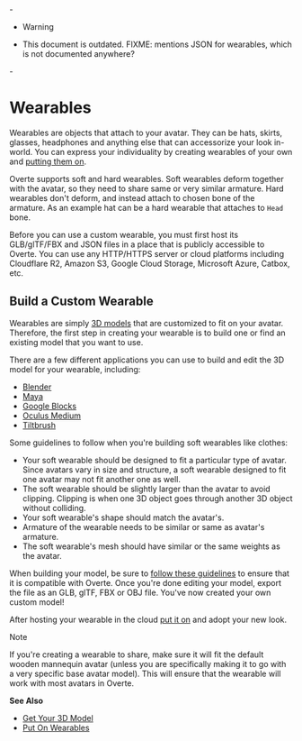 -<div class="admonition warning">
-    <p class="admonition-title">Warning</p>
-    <p>This document is outdated. FIXME: mentions JSON for wearables, which is not documented anywhere?</p>
-</div>


# Wearables

Wearables are objects that attach to your avatar. They can be hats, skirts, glasses, headphones and anything else that can accessorize your look in-world. You can express your individuality by creating wearables of your own and [putting them on](../explore/personalize/add-wearables).

Overte supports soft and hard wearables. Soft wearables deform together with the avatar, so they need to share same or very similar armature. Hard wearables don't deform, and instead attach to chosen bone of the armature. As an example hat can be a hard wearable that attaches to `Head` bone.

Before you can use a custom wearable, you must first host its GLB/glTF/FBX and JSON files in a place that is publicly accessible to Overte. You can use any HTTP/HTTPS server or cloud platforms including Cloudflare R2, Amazon S3, Google Cloud Storage, Microsoft Azure, Catbox, etc.

## Build a Custom Wearable
Wearables are simply [3D models](3d-models) that are customized to fit on your avatar. Therefore, the first step in creating your wearable is to build one or find an existing model that you want to use.

There are a few different applications you can use to build and edit the 3D model for your wearable, including:
* [Blender](https://www.blender.org)
* [Maya](https://www.autodesk.com/products/maya/overview)
* [Google Blocks](https://vr.google.com/blocks)
* [Oculus Medium](https://www.oculus.com/medium)
* [Tiltbrush](https://www.tiltbrush.com)

Some guidelines to follow when you're building soft wearables like clothes:

+ Your soft wearable should be designed to fit a particular type of avatar. Since avatars vary in size and structure, a soft wearable designed to fit one avatar may not fit another one as well.
+ The soft wearable should be slightly larger than the avatar to avoid clipping. Clipping is when one 3D object goes through another 3D object without colliding.
+ Your soft wearable's shape should match the avatar's.
+ Armature of the wearable needs to be similar or same as avatar's armature.
+ The soft wearable's mesh should have similar or the same weights as the avatar.

When building your model, be sure to [follow these guidelines](3d-models/get-model) to ensure that it is compatible with Overte.  Once you're done editing your model, export the file as an GLB, glTF, FBX or OBJ file. You've now created your own custom model!

After hosting your wearable in the cloud [put it on](../explore/personalize/add-wearables) and adopt your new look.

<div class="admonition note">
    <p class="admonition-title">Note</p>
    <p>If you're creating a wearable to share, make sure it will fit the default wooden mannequin avatar (unless you are specifically making it to go with a very specific base avatar model). This will ensure that the wearable will work with most avatars in Overte.</p>
</div>


**See Also**

+ [Get Your 3D Model](3d-models/get-model)
+ [Put On Wearables](../explore/personalize/add-wearables)
